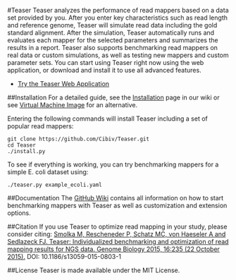 #Teaser
Teaser analyzes the performance of read mappers based on a data set provided by you. After you enter key characteristics such as read length and reference genome, Teaser will simulate read data including the gold standard alignment. After the simulation, Teaser automatically runs and evaluates each mapper for the selected parameters and summarizes the results in a report. Teaser also supports benchmarking read mappers on real data or custom simulations, as well as testing new mappers and custom parameter sets. You can start using Teaser right now using the web application, or download and install it to use all advanced features.

* [Try the Teaser Web Application](http://teaser.cibiv.univie.ac.at)


##Installation
For a detailed guide, see the [Installation](https://github.com/Cibiv/Teaser/wiki/Installation) page in our wiki or see [Virtual Machine Image](https://github.com/Cibiv/Teaser/Virtual-Machine-Image) for an alternative.

Entering the following commands will install Teaser including a set of popular read mappers:
```
git clone https://github.com/Cibiv/Teaser.git
cd Teaser
./install.py
```
To see if everything is working, you can try benchmarking mappers for a simple E. coli dataset using:

```
./teaser.py example_ecoli.yaml
```

##Documentation
The [GitHub Wiki](https://github.com/Cibiv/Teaser/wiki) contains all information on how to start benchmarking mappers with Teaser as well as customization and extension options.

##Citation
If you use Teaser to optimize read mapping in your study, please consider citing: [Smolka M, Rescheneder P, Schatz MC, von Haeseler A and Sedlazeck FJ. Teaser: Individualized benchmarking and optimization of read mapping results for NGS data. Genome Biology 2015, 16:235 (22 October 2015).](http://www.genomebiology.com/2015/16/1/235) DOI: 10.1186/s13059-015-0803-1

##License
Teaser is made available under the MIT License.
